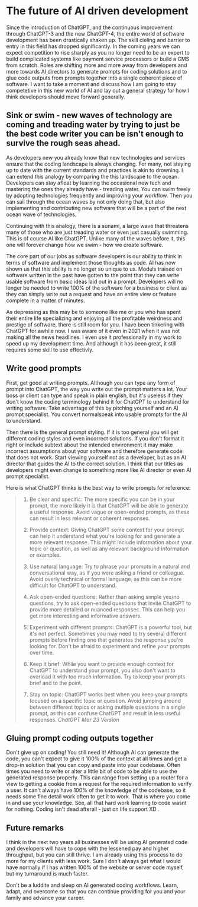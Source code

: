 # The future of AI driven development

Since the introduction of ChatGPT, and the continuous improvement through ChatGPT-3 and the new ChatGPT-4, the entire world of software development has been drastically shaken up. The skill cieling and barrier to entry in this field has dropped significantly. In the coming years we can expect competition to rise sharply as you no longer need to be an expert to build complicated systems like payment service processors or build a CMS from scratch. Roles are shifting more and more away from developers and more towards AI directors to generate prompts for coding solutions and to glue code outputs from prompts together into a single coherent piece of software. I want to take a moment and discuss how I am going to stay competetive in this new world of AI and lay out a general strategy for how I think developers should move forward generally.

## Sink or swim - new waves of technology are coming and treading water by trying to just be the best code writer you can be isn't enough to survive the rough seas ahead.

As developers new you already know that new technologies and services ensure that the coding landscape is always changing. For many, not staying up to date with the current standards and practices is akin to drowning. I can extend this analogy by comparing the this landscape to the ocean. Developers can stay afloat by learning the occasional new tech and mastering the ones they already have - treading water. You can swim freely by adopting technologies frequently and improving your workflow. Then you can sail through the ocean waves by not only doing that, but also implementing and contributing new software that will be a part of the next ocean wave of technologies.

Continuing with this analogy, there is a sunami, a large wave that threatens many of those who are just treading water or even just casually swimming. This is of course AI like ChatGPT. Unlike many of the waves before it, this one will forever change how we swim - how we create software.

The core part of our jobs as software developers is our ability to think in terms of software and implement those thoughts as code. AI has now shown us that this ability is no longer so unique to us. Models trained on software written in the past have gotten to the point that they can write usable software from basic ideas laid out in a prompt. Developers will no longer be needed to write 100% of the software for a business or client as they can simply write out a request and have an entire view or feature complete in a matter of minutes.

As depressing as this may be to someone like me or you who has spent their entire life specializing and enjoying all the profitable weirdness and prestige of software, there is still room for you. I have been tinkering with ChatGPT for awhile now. I was aware of it even in 2021 when it was not making all the news headlines. I even use it professionally in my work to speed up my development time. And although it has been great, it still requires some skill to use effectivly.

## Write good prompts

First, get good at writing prompts. Although you can type any form of prompt into ChatGPT, the way you write out the prompt matters a lot. Your boss or client can type and speak in plain english, but it's useless if they don't know the coding terminology behind it for ChatGPT to understand for writing software. Take advantage of this by pitching yourself and an AI prompt specialist. You convert normalspeak into usable prompts for the AI to understand.

Then there is the general prompt styling. If it is too general you will get different coding styles and even incorrect solutions. If you don't format it right or include subtext about the intended environment it may make incorrect assumptions about your software and therefore generate code that does not work. Start viewing yourself not as a developer, but as an AI director that guides the AI to the correct solution. I think that our titles as developers might even change to something more like AI director or even AI prompt specialist.

Here is what ChatGPT thinks is the best way to write prompts for reference:

> 1. Be clear and specific: The more specific you can be in your prompt, the more likely it is that ChatGPT will be able to generate a useful response. Avoid vague or open-ended prompts, as these can result in less relevant or coherent responses.
>
> 2. Provide context: Giving ChatGPT some context for your prompt can help it understand what you're looking for and generate a more relevant response. This might include information about your topic or question, as well as any relevant background information or examples.
>
> 3. Use natural language: Try to phrase your prompts in a natural and conversational way, as if you were asking a friend or colleague. Avoid overly technical or formal language, as this can be more difficult for ChatGPT to understand.
>
> 4. Ask open-ended questions: Rather than asking simple yes/no questions, try to ask open-ended questions that invite ChatGPT to provide more detailed or nuanced responses. This can help you get more interesting and informative answers.
>
> 5. Experiment with different prompts: ChatGPT is a powerful tool, but it's not perfect. Sometimes you may need to try several different prompts before finding one that generates the response you're looking for. Don't be afraid to experiment and refine your prompts over time.
>
> 6. Keep it brief: While you want to provide enough context for ChatGPT to understand your prompt, you also don't want to overload it with too much information. Try to keep your prompts brief and to the point.
>
> 7. Stay on topic: ChatGPT works best when you keep your prompts focused on a specific topic or question. Avoid jumping around between different topics or asking multiple questions in a single prompt, as this can confuse ChatGPT and result in less useful responses.
*ChatGPT Mar 23 Version*

## Gluing prompt coding outputs together

Don't give up on coding! You still need it! Although AI can generate the code, you can't expect to give it 100% of the context at all times and get a drop-in solution that you can copy and paste into your codebase. Often times you need to write or alter a little bit of code to be able to use the generated response properly. This can range from setting up a router for a view to getting a cookie from a request for the required information to verify a user. It can't always have 100% of the knowledge of the codebase, so it needs some fine detail work often to get it to work. That is where you come in and use your knowledge. See, all that hard work learning to code wasnt for nothing. Coding isn't dead afterall - just on life support XD .

## Future remarks

I think in the next two years all businesses will be using AI generated code and developers will have to cope with the lessened pay and higher throughput, but you can still thrive. I am already using this process to do more for my clients with less work. Sure I don't always get what I would have normally if I has written 100% of the website or server code myself, but my turnaround is much faster.

Don't be a luddite and sleep on AI generated coding workflows. Learn, adapt, and overcome so that you can continue providing for you and your family and advance your career.
